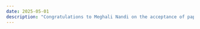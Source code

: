 ```yaml
---
date: 2025-05-01
description: "Congratulations to Meghali Nandi on the acceptance of paper at ACM AsiaCCS 2025."
---
```


